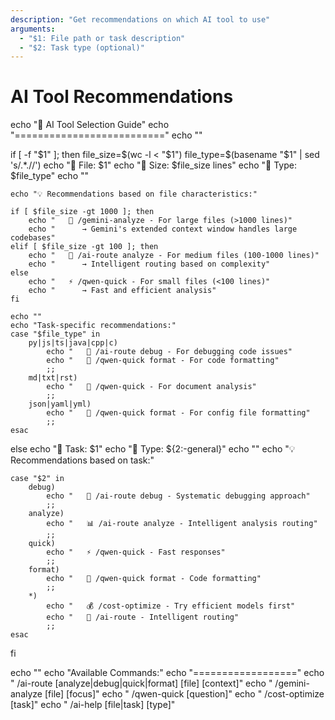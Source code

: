 ```yaml
---
description: "Get recommendations on which AI tool to use"
arguments:
  - "$1: File path or task description"
  - "$2: Task type (optional)"
---
```

# AI Tool Recommendations
echo "🧭 AI Tool Selection Guide"
echo "=========================="
echo ""

if [ -f "$1" ]; then
    file_size=$(wc -l < "$1")
    file_type=$(basename "$1" | sed 's/.*\.//')
    echo "📁 File: $1"
    echo "📏 Size: $file_size lines"
    echo "📄 Type: $file_type"
    echo ""

    echo "💡 Recommendations based on file characteristics:"

    if [ $file_size -gt 1000 ]; then
        echo "   🧠 /gemini-analyze - For large files (>1000 lines)"
        echo "      → Gemini's extended context window handles large codebases"
    elif [ $file_size -gt 100 ]; then
        echo "   🔄 /ai-route analyze - For medium files (100-1000 lines)"
        echo "      → Intelligent routing based on complexity"
    else
        echo "   ⚡ /qwen-quick - For small files (<100 lines)"
        echo "      → Fast and efficient analysis"
    fi

    echo ""
    echo "Task-specific recommendations:"
    case "$file_type" in
        py|js|ts|java|cpp|c)
            echo "   🐛 /ai-route debug - For debugging code issues"
            echo "   🎨 /qwen-quick format - For code formatting"
            ;;
        md|txt|rst)
            echo "   📝 /qwen-quick - For document analysis"
            ;;
        json|yaml|yml)
            echo "   🔧 /qwen-quick format - For config file formatting"
            ;;
    esac
else
    echo "📝 Task: $1"
    echo "🎯 Type: ${2:-general}"
    echo ""
    echo "💡 Recommendations based on task:"

    case "$2" in
        debug)
            echo "   🧠 /ai-route debug - Systematic debugging approach"
            ;;
        analyze)
            echo "   📊 /ai-route analyze - Intelligent analysis routing"
            ;;
        quick)
            echo "   ⚡ /qwen-quick - Fast responses"
            ;;
        format)
            echo "   🎨 /qwen-quick format - Code formatting"
            ;;
        *)
            echo "   💰 /cost-optimize - Try efficient models first"
            echo "   🤔 /ai-route - Intelligent routing"
            ;;
    esac
fi

echo ""
echo "Available Commands:"
echo "=================="
echo "  /ai-route [analyze|debug|quick|format] [file] [context]"
echo "  /gemini-analyze [file] [focus]"
echo "  /qwen-quick [question]"
echo "  /cost-optimize [task]"
echo "  /ai-help [file|task] [type]"